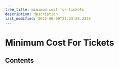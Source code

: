 ```yaml
---
tree_title: minimum-cost-for-tickets
description: description
last_modified: 2022-06-09T21:23:28.2328
---
```


# Minimum Cost For Tickets

## Contents
